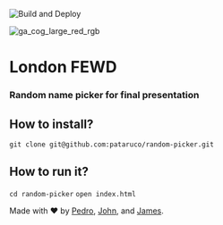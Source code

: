 ![Build and Deploy](https://github.com/pataruco/random-picker/workflows/Build%20and%20Deploy/badge.svg)

![ga_cog_large_red_rgb](https://cloud.githubusercontent.com/assets/40461/8183776/469f976e-1432-11e5-8199-6ac91363302b.png)

# London FEWD

### Random name picker for final presentation

## How to install?

`git clone git@github.com:pataruco/random-picker.git`

## How to run it?

`cd random-picker`
`open index.html`

Made with :heart: by [Pedro](https://github.com/pataruco), [John](https://github.com/jadshead), and [James](https://github.com/jmsherry).
